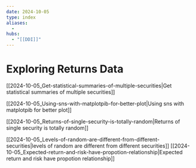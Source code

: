 ```yaml
---
date: 2024-10-05
type: index
aliases:
  -
hubs:
  - "[[DDI]]"
---
```


# Exploring Returns Data

[[2024-10-05_Get-statistical-summaries-of-multiple-securities|Get statistical summaries of multiple securities]]

[[2024-10-05_Using-sns-with-matplotpib-for-better-plot|Using sns with matplotpib for better plot]]

[[2024-10-05_Returns-of-single-security-is-totally-random|Returns of single security is totally random]]

[[2024-10-05_Levels-of-random-are-different-from-different-securities|levels of random are different from different securities]]
[[2024-10-05_Expected-return-and-risk-have-propotion-relationship|Expected return and risk have propotion relationship]]


